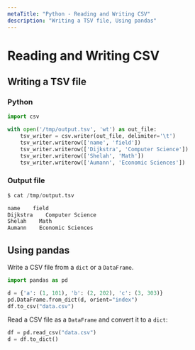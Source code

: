 ```yaml
---
metaTitle: "Python - Reading and Writing CSV"
description: "Writing a TSV file, Using pandas"
---
```


# Reading and Writing CSV



## Writing a TSV file


### Python

```py
import csv

with open('/tmp/output.tsv', 'wt') as out_file:
    tsv_writer = csv.writer(out_file, delimiter='\t')
    tsv_writer.writerow(['name', 'field'])
    tsv_writer.writerow(['Dijkstra', 'Computer Science'])
    tsv_writer.writerow(['Shelah', 'Math'])
    tsv_writer.writerow(['Aumann', 'Economic Sciences'])

```

### Output file

```py
$ cat /tmp/output.tsv

name    field
Dijkstra    Computer Science
Shelah    Math
Aumann    Economic Sciences

```



## Using pandas


Write a CSV file from a `dict` or a `DataFrame`.

```py
import pandas as pd

d = {'a': (1, 101), 'b': (2, 202), 'c': (3, 303)}
pd.DataFrame.from_dict(d, orient="index")
df.to_csv("data.csv")

```

Read a CSV file as a `DataFrame` and convert it to a `dict`:

```py
df = pd.read_csv("data.csv")
d = df.to_dict()

```

